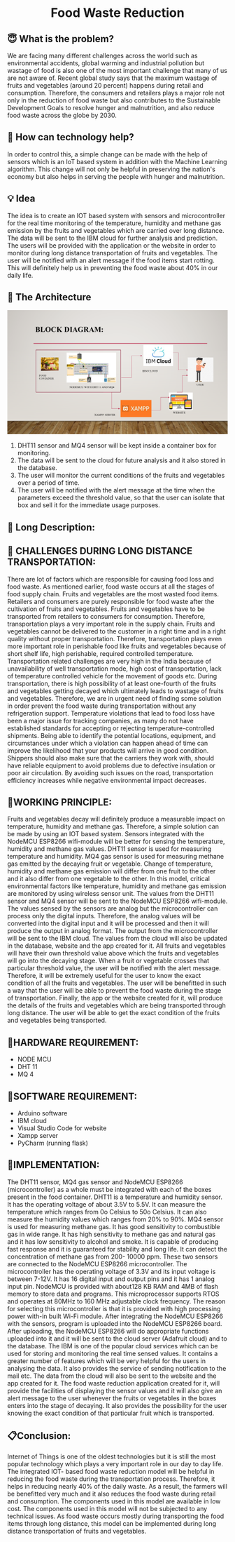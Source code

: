 <h1 align="center">Food Waste Reduction</h1>


## :innocent: What is the problem?


We are facing many different challenges across the world such as environmental accidents, global warming and industrial pollution but wastage of food is also one of the most important challenge that many of us are not aware of. Recent global study says that the maximum wastage of fruits and vegetables (around 20 percent) happens during retail and consumption. Therefore, the consumers and retailers plays a major role not only in the reduction of food waste but also contributes to the Sustainable Development Goals to resolve hunger and malnutrition, and also reduce food waste across the globe by 2030. 


## :thinking: How can technology help?


 In order to control this, a simple change can be made with the help of sensors which is an IoT based system in addition with the Machine Learning algorithm. This change will not only be helpful in preserving the nation's economy but also helps in serving the people with hunger and malnutrition. 
 
 
## :bulb: Idea


  The idea is to create an IOT based system with sensors and microcontroller for the real time monitoring of the temperature, humidity and methane gas emission by the fruits and vegetables which are carried over long distance. The data will be sent to the IBM cloud for further analysis and prediction. The users will be provided with the application or the website in order to monitor during long distance transportation of fruits and vegetables. The user will be notified with an alert message if the food items start rotting. This will definitely help us in preventing the food waste about 40% in our daily life.


## 🔳 The Architecture

     
   ![Architecture](Architecture.png)
   
   1.	DHT11 sensor and MQ4 sensor will be kept inside a container box for monitoring.
   2.	The data will be sent to the cloud for future analysis and it also stored in the database.
   3.	The user will monitor the current conditions of the fruits and vegetables over a period of time.
   4.	The user will be notified with the alert message at the time when the parameters exceed the threshold value, so that the user can isolate that box and sell it for the immediate usage purposes.



## :open_file_folder: Long Description:


   ## :pushpin: CHALLENGES DURING LONG DISTANCE TRANSPORTATION:


   There are lot of factors which are responsible for causing food loss and food waste. As mentioned earlier, food waste occurs at all the stages of food supply chain. Fruits and vegetables are the most wasted food items. Retailers and consumers are purely responsible for food waste after the cultivation of fruits and vegetables. Fruits and vegetables have to be transported from retailers to consumers for consumption. Therefore, transportation plays a very important role in the supply chain. Fruits and vegetables cannot be delivered to the customer in a right time and in a right quality without proper transportation. Therefore, transportation plays even more important role in perishable food like fruits and vegetables because of short shelf life, high perishable, required controlled temperature. Transportation related challenges are very high in the India because of unavailability of well transportation mode, high cost of transportation, lack of temperature controlled vehicle for the movement of goods etc. During transportation, there is high possibility of at least one-fourth of the fruits and vegetables getting decayed which ultimately leads to wastage of fruits and vegetables. Therefore, we are in urgent need of finding some solution in order prevent the food waste during transportation without any refrigeration support. Temperature violations that lead to food loss have been a major issue for tracking companies, as many do not have established standards for accepting or rejecting temperature-controlled shipments. Being able to identify the potential locations, equipment, and circumstances under which a violation can happen ahead of time can improve the likelihood that your products will arrive in good condition. Shippers should also make sure that the carriers they work with, should have reliable equipment to avoid problems due to defective insulation or poor air circulation. By avoiding such issues on the road, transportation efficiency increases while negative environmental impact decreases.


   ## :pushpin:WORKING PRINCIPLE:


   Fruits and vegetables decay will definitely produce a measurable impact on temperature, humidity and methane gas. Therefore, a simple solution can be made by using an IOT based system. Sensors integrated with the NodeMCU ESP8266 wifi-module will be better for sensing the temperature, humidity and methane gas values. DHT11 sensor is used for measuring temperature and humidity. MQ4 gas sensor is used for measuring methane gas emitted by the decaying fruit or vegetable. Change of temperature, humidity and methane gas emission will differ from one fruit to the other and it also differ from one vegetable to the other. In this model, critical environmental factors like temperature, humidity and methane gas emission are monitored by using wireless sensor unit. The values from the DHT11 sensor and MQ4 sensor will be sent to the NodeMCU ESP8266 wifi-module. The values sensed by the sensors are analog but the microcontroller can process only the digital inputs. Therefore, the analog values will be converted into the digital input and it will be processed and then it will produce the output in analog format. The output from the microcontroller will be sent to the IBM cloud. The values from the cloud will also be updated in the database, website and the app created for it. All fruits and vegetables will have their own threshold value above which the fruits and vegetables will go into the decaying stage. When a fruit or vegetable crosses that particular threshold value, the user will be notified with the alert message. Therefore, it will be extremely useful for the user to know the exact condition of all the fruits and vegetables. The user will be benefitted in such a way that the user will be able to prevent the food waste during the stage of transportation. Finally, the app or the website created for it, will produce the details of the fruits and vegetables which are being transported through long distance. The user will be able to get the exact condition of the fruits and vegetables being transported.


   ## :pushpin:HARDWARE REQUIREMENT:


   * NODE MCU
   * DHT 11 
   * MQ 4


   ## :pushpin:SOFTWARE REQUIREMENT:


   * Arduino software 
   * IBM  cloud 
   * Visual Studio Code for website
   * Xampp server
   * PyCharm (running flask)


   ## :pushpin:IMPLEMENTATION:


   The DHT11 sensor, MQ4 gas sensor and NodeMCU ESP8266 (microcontroller) as a whole must be integrated with each of the boxes present in the food container. DHT11 is a temperature and humidity sensor. It has the operating voltage of about 3.5V to 5.5V. It can measure the temperature which ranges from 0o Celsius to 50o Celsius. It can also measure the humidity values which ranges from 20% to 90%. MQ4 sensor is used for measuring methane gas. It has good sensitivity to combustible gas in wide range. It has high sensitivity to methane gas and natural gas and it has low sensitivity to alcohol and smoke. It is capable of producing fast response and it is guaranteed for stability and long life. It can detect the concentration of methane gas from 200- 10000 ppm. These two sensors are connected to the NodeMCU ESP8266 microcontroller. The microcontroller has the operating voltage of 3.3V and its input voltage is between 7-12V. It has 16 digital input and output pins and it has 1 analog input pin. NodeMCU is provided with about128 KB RAM and 4MB of flash memory to store data and programs. This microprocessor supports RTOS and operates at 80MHz to 160 MHz adjustable clock frequency. The reason for selecting this microcontroller is that it is provided with high processing power with-in built Wi-Fi module. After integrating the NodeMCU ESP8266 with the sensors, program is uploaded into the NodeMCU ESP8266 board. After uploading, the NodeMCU ESP8266 will do appropriate functions uploaded into it and it will be sent to the cloud server (Adafruit cloud) and to the database. The IBM is one of the popular cloud services which can be used for storing and monitoring the real time sensed values. It contains a greater number of features which will be very helpful for the users in analysing the data. It also provides the service of sending notification to the mail etc. The data from the cloud will also be sent to the website and the app created for it. The food waste reduction application created for it, will provide the facilities of displaying the sensor values and it will also give an alert message to the user whenever the fruits or vegetables in the boxes enters into the stage of decaying. It also provides the possibility for the user knowing the exact condition of that particular fruit which is transported.


## :clipboard:Conclusion:


 Internet of Things is one of the oldest technologies but it is still the most popular technology which plays a very important role in our day to day life. The integrated IOT- based food waste reduction model will be helpful in reducing the food waste during the transportation process. Therefore, it helps in reducing nearly 40% of the daily waste. As a result, the farmers will be benefitted very much and it also reduces the food waste during retail and consumption. The components used in this model are available in low cost. The components used in this model will not be subjected to any technical issues. As food waste occurs mostly during transporting the food items through long distance, this model can be implemented during long distance transportation of fruits and vegetables.


